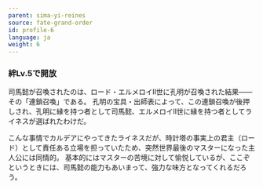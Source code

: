 ```yaml
---
parent: sima-yi-reines
source: fate-grand-order
id: profile-6
language: ja
weight: 6
---
```


### 絆Lv.5で開放

司馬懿が召喚されたのは、ロード・エルメロイⅡ世に孔明が召喚された結果――その「連鎖召喚」である。
孔明の宝具・出師表によって、この連鎖召喚が後押しされ、孔明に縁を持つ者として司馬懿、エルメロイⅡ世に縁を持つ者としてライネスが選ばれたわけだ。

こんな事情でカルデアにやってきたライネスだが、時計塔の事実上の君主（ロード）として責任ある立場を担っていたため、突然世界最後のマスターになった主人公には同情的。
基本的にはマスターの苦境に対して愉悦しているが、ここぞというときには、司馬懿の能力もあいまって、強力な味方となってくれるだろう。
